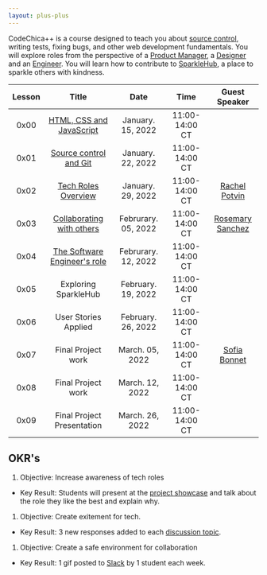 ```yaml
---
layout: plus-plus
---
```


CodeChica++ is a course designed to teach you about [source control](./guides/git.html),
writing tests, fixing bugs, and other web development fundamentals.
You will explore roles from the perspective of a [Product Manager](./roles/product-manager.html),
a [Designer](./roles/designer.html) and an [Engineer](./roles/software-engineer.html).
You will learn how to contribute to [SparkleHub][sparklehub],
a place to sparkle others with kindness.

| Lesson | Title | Date | Time | Guest Speaker |
| :---: | :---: | :---: | :---: | :---: |
| 0x00 | [HTML, CSS and JavaScript](./lessons/0x00/) | January. 15, 2022 | 11:00-14:00 CT | |
| 0x01 | [Source control and Git](./lessons/0x01/)   | January. 22, 2022 | 11:00-14:00 CT | |
| 0x02 | [Tech Roles Overview](./lessons/0x02/)      | January. 29, 2022 | 11:00-14:00 CT | [Rachel Potvin](https://github.com/rachelpotvin) |
| 0x03 | [Collaborating with others](./lessons/0x03/) | Februrary. 05, 2022 | 11:00-14:00 CT | [Rosemary Sanchez](https://github.com/rrrosemaryyy) |
| 0x04 | [The Software Engineer's role](./lessons/0x04/) | Februrary. 12, 2022 | 11:00-14:00 CT | []() |
| 0x05 | Exploring SparkleHub   | February. 19, 2022 | 11:00-14:00 CT | |
| 0x06 | User Stories Applied | February. 26, 2022 | 11:00-14:00 CT | |
| 0x07 | Final Project work | March. 05, 2022 | 11:00-14:00 CT | [Sofia Bonnet](https://github.com/sofiatwins) |
| 0x08 | Final Project work | March. 12, 2022 | 11:00-14:00 CT | |
| 0x09 | Final Project Presentation | March. 26, 2022 | 11:00-14:00 CT | |

## OKR's

1. Objective: Increase awareness of tech roles
  * Key Result: Students will present at the [project showcase][project] and talk about the role they like the best and explain why.
1. Objective: Create exitement for tech.
  * Key Result: 3 new responses added to each [discussion topic](https://github.com/CodeChica/plus-plus/discussions).
1. Objective: Create a safe environment for collaboration
  * Key Result: 1 gif posted to [Slack][slack] by 1 student each week.

[slack]: ./guides/slack.html
[sparklehub]: https://github.com/CodeChica/SparkleHub-lite
[zoom]: https://zoom.us/
[recordings]: https://codechica-plus-plus.slack.com/archives/C02EQF56ULW
[calendar]: https://calendar.google.com/calendar/u/0?cid=Y2xhc3Nyb29tMTA5OTkzMzI5MTI2NDM0MzIwNjMxQGdyb3VwLmNhbGVuZGFyLmdvb2dsZS5jb20
[registration]: https://www.eventbrite.com/e/code-chica-advanced-coding-program-cohort-2-saturdays-tickets-215146768777
[project]: ./lessons/0x09/
